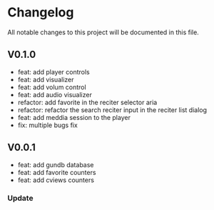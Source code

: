 # Changelog

All notable changes to this project will be documented in this file.

## V0.1.0

- feat: add player controls
- feat: add visualizer
- feat: add volum control
- feat: add audio visualizer
- refactor: add favorite in the reciter selector aria
- refactor: refactor the search reciter input in the reciter list dialog
- feat: add meddia session to the player
- fix: multiple bugs fix

## V0.0.1

- feat: add gundb database
- feat: add favorite counters
- feat: add cviews counters

### Update
